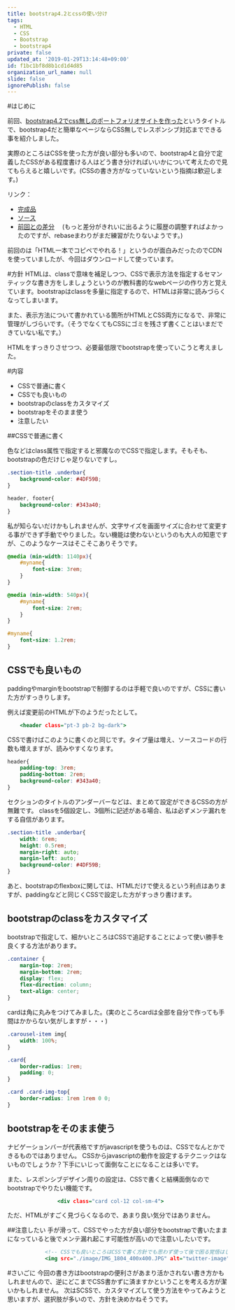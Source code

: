 ```yaml
---
title: bootstrap4.2とcssの使い分け
tags:
  - HTML
  - CSS
  - Bootstrap
  - bootstrap4
private: false
updated_at: '2019-01-29T13:14:48+09:00'
id: f1bc1bf8d8b1cd1d4d85
organization_url_name: null
slide: false
ignorePublish: false
---
```

#はじめに

前回、[bootstrap4.2でcss無しのポートフォリオサイトを作った](https://qiita.com/takaaki-iwamoto/items/05e51441cc748df8ecb9)というタイトルで、bootstrap4だと簡単なページならCSS無しでレスポンシブ対応までできる事を紹介しました。

実際のところはCSSを使った方が良い部分も多いので、bootstrap4と自分で定義したCSSがある程度書ける人はどう書き分ければいいかについて考えたので見てもらえると嬉しいです。(CSSの書き方がなっていないという指摘は歓迎します。)

リンク：
- [完成品](https://iwamoto-takaaki.github.io/bootstrap-and-css-profile/)
- [ソース](https://github.com/iwamoto-takaaki/bootstrap-and-css-profile)
- [前回との差分](https://github.com/iwamoto-takaaki/bootstrap-and-css-profile/compare/a247c1cc42e03914beec033c71aad9ba194fd5a2..master)
　(もっと差分がきれいに出るように履歴の調整すればよかったのですが、rebaseまわりがまだ練習がたりないようです。)

前回のは「HTML一本でコピペでやれる！」というのが面白みだったのでCDNを使っていましたが、今回はダウンロードして使っています。

#方針
HTMLは、classで意味を補足しつつ、CSSで表示方法を指定するセマンティックな書き方をしましょうというのが教科書的なwebページの作り方と覚えています。bootstrapはclassを多量に指定するので、HTMLは非常に読みづらくなってしまいます。

また、表示方法について書かれている箇所がHTMLとCSS両方になるで、非常に管理がしづらいです。（そうでなくてもCSSにゴミを残さず書くことはいまだできていない私です。）

HTMLをすっきりさせつつ、必要最低限でbootstrapを使っていこうと考えました。

#内容
- CSSで普通に書く
- CSSでも良いもの
- bootstrapのclassをカスタマイズ
- bootstrapをそのまま使う
- 注意したい

##CSSで普通に書く

色などはclass属性で指定すると邪魔なのでCSSで指定します。そもそも、bootstrapの色だけじゃ足りないですし。

```css:style.css
.section-title .underbar{
    background-color: #4DF59B;
}

header, footer{
    background-color: #343a40;
}
```
私が知らないだけかもしれませんが、文字サイズを画面サイズに合わせて変更する事ができず手動でやりました。ない機能は使わないというのも大人の知恵ですが、このようなケースはそこそこありそうです。

```css:style.css
@media (min-width: 1140px){
    #myname{
        font-size: 3rem;
    }
}

@media (min-width: 540px){
    #myname{
        font-size: 2rem;
    }
}

#myname{
    font-size: 1.2rem;
}
```

## CSSでも良いもの

paddingやmarginをbootstrapで制御するのは手軽で良いのですが、CSSに書いた方がすっきりします。

例えば変更前のHTMLが下のようだったとして。

```html:index.html
    <header class="pt-3 pb-2 bg-dark">
```

CSSで書けばこのように書くのと同じです。タイプ量は増え、ソースコードの行数も増えますが、読みやすくなります。

```css:style.css
header{
    padding-top: 3rem;
    padding-bottom: 2rem;
    background-color: #343a40;
}
```

セクションのタイトルのアンダーバーなどは、まとめて設定ができるCSSの方が無難です。
classを5個設定し、3個所に記述がある場合、私は必ずメンテ漏れをする自信があります。

```css:style.css
.section-title .underbar{
    width: 6rem;
    height: 0.5rem;
    margin-right: auto;
    margin-left: auto;
    background-color: #4DF59B;
}
```

あと、bootstrapのflexboxに関しては、HTMLだけで使えるという利点はありますが、paddingなどと同じくCSSで設定した方がすっきり書けます。

## bootstrapのclassをカスタマイズ
bootstrapで指定して、細かいところはCSSで追記することによって使い勝手を良くする方法があります。

```css:style.css
.container {
    margin-top: 2rem;
    margin-bottom: 2rem;
    display: flex;
    flex-direction: column;
    text-align: center;
}
```

cardは角に丸みをつけてみました。(実のところcardは全部を自分で作っても手間はかからない気がしますが・・・)

```css:style.css
.carousel-item img{
    width: 100%;
}

.card{
    border-radius: 1rem;
    padding: 0;
}

.card .card-img-top{
    border-radius: 1rem 1rem 0 0;
}
```

## bootstrapをそのまま使う
ナビゲーションバーが代表格ですがjavascriptを使うものは、CSSでなんとかできるものではありません。
CSSからjavascriptの動作を設定するテクニックはないものでしょうか？下手にいじって面倒なことになることは多いです。

また、レスポンシブデザイン周りの設定は、CSSで書くと結構面倒なのでbootstrapでやりたい機能です。

```html:index.html
                <div class="card col-12 col-sm-4">
```
ただ、HTMLがすごく見づらくなるので、あまり良い気分ではありません。

##注意したい
手が滑って、CSSでやった方が良い部分をbootstrapで書いたままになっていると後でメンテ漏れ起こす可能性が高いので注意いしたいです。

```html:index.html
            <!-- CSSでも良いところはCSSで書く方針でも思わず使って後で困る覚悟はしといた方が良いかも -->
            <img src="./image/IMG_1804_400x400.JPG" alt="twitter-image" class="w-50 rounded-circle shadow-lg p-1 mb-5 bg-dark rounded">
```

#さいごに
今回の書き方はbootstrapの便利さがあまり活かされない書き方かもしれませんので、逆にどこまでCSS書かずに済ますかということを考える方が潔いかもしれません。
次はSCSSで、カスタマイズして使う方法をやってみようと思いますが、選択肢が多いので、方針を決めかねそうです。
